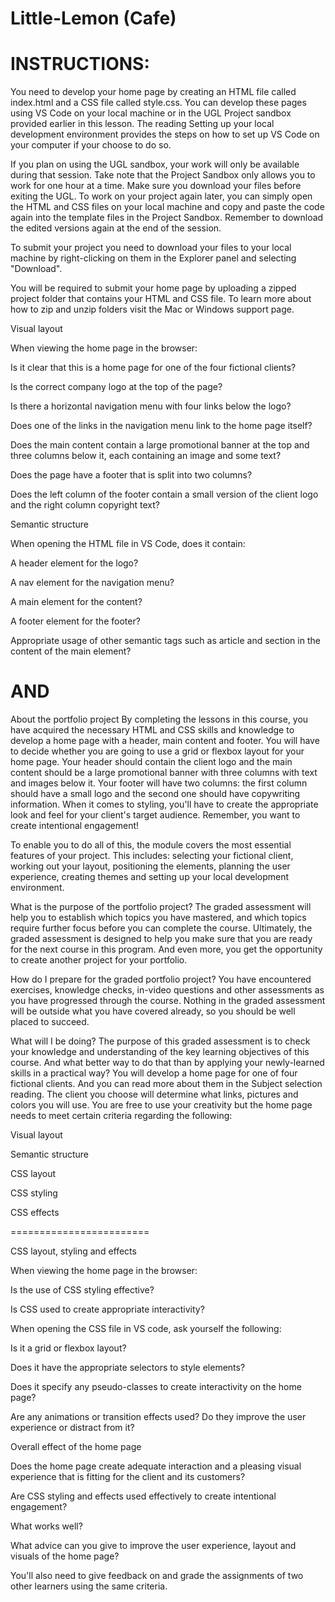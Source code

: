 # Little-Lemon (Cafe)

# INSTRUCTIONS:

You need to develop your home page by creating an HTML file called index.html and a CSS file called style.css. You can develop these pages using VS Code on your local machine or in the UGL Project sandbox provided earlier in this lesson. The reading 
Setting up your local development environment
 provides the steps on how to set up VS Code on your computer if your choose to do so. 

If you plan on using the UGL sandbox, your work will only be available during that session. Take note that the Project Sandbox only allows you to work for one hour at a time. Make sure you download your files before exiting the UGL. To work on your project again later, you can simply open the HTML and CSS files on your local machine and copy and paste the code again into the template files in the Project Sandbox. Remember to download the edited versions again at the end of the session.

To submit your project you need to download your files to your local machine by right-clicking on them in the Explorer panel and selecting "Download".

You will be required to submit your home page by uploading a zipped project folder that contains your HTML and CSS file. To learn more about how to zip and unzip folders visit the 
Mac
 or 
Windows
 support page.

Visual layout

When viewing the home page in the browser:

Is it clear that this is a home page for one of the four fictional clients?

Is the correct company logo at the top of the page?

Is there a horizontal navigation menu with four links below the logo?

Does one of the links in the navigation menu link to the home page itself?

Does the main content contain a large promotional banner at the top and three columns below it, each containing an image and some text?

Does the page have a footer that is split into two columns?

Does the left column of the footer contain a small version of the client logo and the right column copyright text?

Semantic structure

When opening the HTML file in VS Code, does it contain:

A header element for the logo?

A nav element for the navigation menu?

A main element for the content?

A footer element for the footer?

Appropriate usage of other semantic tags such as article and section in the content of the main element?

  # AND

  About the portfolio project
By completing the lessons in this course, you have acquired the necessary HTML and CSS skills and knowledge to develop a home page with a header, main content and footer. You will have to decide whether you are going to use a grid or flexbox layout for your home page. Your header should contain the client logo and the main content should be a large promotional banner with three columns with text and images below it. Your footer will have two columns: the first column should have a small logo and the second one should have copywriting information. When it comes to styling, you'll have to create the appropriate look and feel for your client's target audience. Remember, you want to create intentional engagement!

To enable you to do all of this, the module covers the most essential features of your project. This includes: selecting your fictional client, working out your layout, positioning the elements, planning the user experience, creating themes and setting up your local development environment.

What is the purpose of the portfolio project?
The graded assessment will help you to establish which topics you have mastered, and which topics require further focus before you can complete the course. Ultimately, the graded assessment is designed to help you make sure that you are ready for the next course in this program. And even more, you get the opportunity to create another project for your portfolio.

How do I prepare for the graded portfolio project?
You have encountered exercises, knowledge checks, in-video questions and other assessments as you have progressed through the course. Nothing in the graded assessment will be outside what you have covered already, so you should be well placed to succeed.

What will I be doing?
The purpose of this graded assessment is to check your knowledge and understanding of the key learning objectives of this course. And what better way to do that than by applying your newly-learned skills in a practical way? You will develop a home page for one of four fictional clients. And you can read more about them in the 
Subject selection 
reading. The client you choose will determine what links, pictures and colors you will use. You are free to use your creativity but the home page needs to meet certain criteria regarding the following:

Visual layout

Semantic structure

CSS layout

CSS styling

CSS effects

========================

CSS layout, styling and effects

When viewing the home page in the browser:

Is the use of CSS styling effective?

Is CSS used to create appropriate interactivity?

When opening the CSS file in VS code, ask yourself the following:

Is it a grid or flexbox layout?

Does it have the appropriate selectors to style elements?

Does it specify any pseudo-classes to create interactivity on the home page?

Are any animations or transition effects used? Do they improve the user experience or distract from it?

Overall effect of the home page

Does the home page create adequate interaction and a pleasing visual experience that is fitting for the client and its customers? 

Are CSS styling and effects used effectively to create intentional engagement? 

What works well? 

What advice can you give to improve the user experience, layout and visuals of the home page?

You'll also need to give feedback on and grade the assignments of two other learners using the same criteria.
